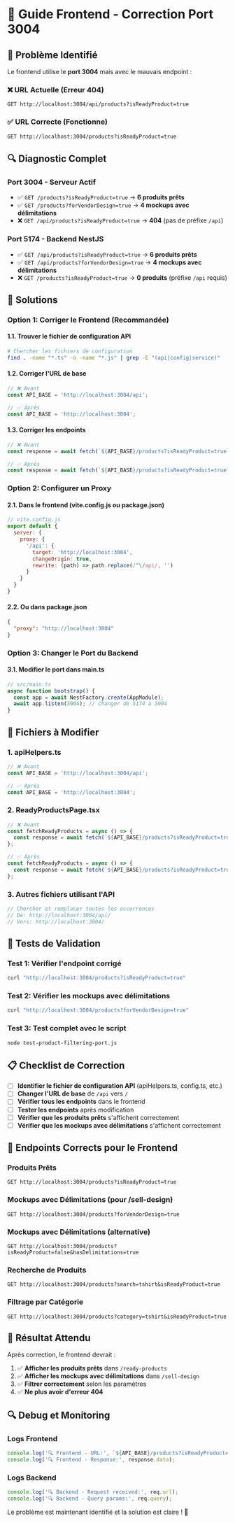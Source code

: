# 🔧 Guide Frontend - Correction Port 3004

## 🚨 **Problème Identifié**

Le frontend utilise le **port 3004** mais avec le mauvais endpoint :

### **❌ URL Actuelle (Erreur 404)**
```
GET http://localhost:3004/api/products?isReadyProduct=true
```

### **✅ URL Correcte (Fonctionne)**
```
GET http://localhost:3004/products?isReadyProduct=true
```

## 🔍 **Diagnostic Complet**

### **Port 3004 - Serveur Actif**
- ✅ `GET /products?isReadyProduct=true` → **6 produits prêts**
- ✅ `GET /products?forVendorDesign=true` → **4 mockups avec délimitations**
- ❌ `GET /api/products?isReadyProduct=true` → **404** (pas de préfixe `/api`)

### **Port 5174 - Backend NestJS**
- ✅ `GET /api/products?isReadyProduct=true` → **6 produits prêts**
- ✅ `GET /api/products?forVendorDesign=true` → **4 mockups avec délimitations**
- ❌ `GET /products?isReadyProduct=true` → **0 produits** (préfixe `/api` requis)

## 🎯 **Solutions**

### **Option 1: Corriger le Frontend (Recommandée)**

#### **1.1. Trouver le fichier de configuration API**
```bash
# Chercher les fichiers de configuration
find . -name "*.ts" -o -name "*.js" | grep -E "(api|config|service)"
```

#### **1.2. Corriger l'URL de base**
```typescript
// ❌ Avant
const API_BASE = 'http://localhost:3004/api';

// ✅ Après
const API_BASE = 'http://localhost:3004';
```

#### **1.3. Corriger les endpoints**
```typescript
// ❌ Avant
const response = await fetch(`${API_BASE}/products?isReadyProduct=true`);

// ✅ Après
const response = await fetch(`${API_BASE}/products?isReadyProduct=true`);
```

### **Option 2: Configurer un Proxy**

#### **2.1. Dans le frontend (vite.config.js ou package.json)**
```javascript
// vite.config.js
export default {
  server: {
    proxy: {
      '/api': {
        target: 'http://localhost:3004',
        changeOrigin: true,
        rewrite: (path) => path.replace(/^\/api/, '')
      }
    }
  }
}
```

#### **2.2. Ou dans package.json**
```json
{
  "proxy": "http://localhost:3004"
}
```

### **Option 3: Changer le Port du Backend**

#### **3.1. Modifier le port dans main.ts**
```typescript
// src/main.ts
async function bootstrap() {
  const app = await NestFactory.create(AppModule);
  await app.listen(3004); // Changer de 5174 à 3004
}
```

## 🔧 **Fichiers à Modifier**

### **1. apiHelpers.ts**
```typescript
// ❌ Avant
const API_BASE = 'http://localhost:3004/api';

// ✅ Après
const API_BASE = 'http://localhost:3004';
```

### **2. ReadyProductsPage.tsx**
```typescript
// ❌ Avant
const fetchReadyProducts = async () => {
  const response = await fetch(`${API_BASE}/products?isReadyProduct=true`);
};

// ✅ Après
const fetchReadyProducts = async () => {
  const response = await fetch(`${API_BASE}/products?isReadyProduct=true`);
};
```

### **3. Autres fichiers utilisant l'API**
```typescript
// Chercher et remplacer toutes les occurrences
// De: http://localhost:3004/api/
// Vers: http://localhost:3004/
```

## 🧪 **Tests de Validation**

### **Test 1: Vérifier l'endpoint corrigé**
```bash
curl "http://localhost:3004/products?isReadyProduct=true"
```

### **Test 2: Vérifier les mockups avec délimitations**
```bash
curl "http://localhost:3004/products?forVendorDesign=true"
```

### **Test 3: Test complet avec le script**
```bash
node test-product-filtering-port.js
```

## 📋 **Checklist de Correction**

- [ ] **Identifier le fichier de configuration API** (apiHelpers.ts, config.ts, etc.)
- [ ] **Changer l'URL de base** de `/api` vers `/`
- [ ] **Vérifier tous les endpoints** dans le frontend
- [ ] **Tester les endpoints** après modification
- [ ] **Vérifier que les produits prêts** s'affichent correctement
- [ ] **Vérifier que les mockups avec délimitations** s'affichent correctement

## 🎯 **Endpoints Corrects pour le Frontend**

### **Produits Prêts**
```
GET http://localhost:3004/products?isReadyProduct=true
```

### **Mockups avec Délimitations (pour /sell-design)**
```
GET http://localhost:3004/products?forVendorDesign=true
```

### **Mockups avec Délimitations (alternative)**
```
GET http://localhost:3004/products?isReadyProduct=false&hasDelimitations=true
```

### **Recherche de Produits**
```
GET http://localhost:3004/products?search=tshirt&isReadyProduct=true
```

### **Filtrage par Catégorie**
```
GET http://localhost:3004/products?category=tshirt&isReadyProduct=true
```

## 🚀 **Résultat Attendu**

Après correction, le frontend devrait :

1. ✅ **Afficher les produits prêts** dans `/ready-products`
2. ✅ **Afficher les mockups avec délimitations** dans `/sell-design`
3. ✅ **Filtrer correctement** selon les paramètres
4. ✅ **Ne plus avoir d'erreur 404**

## 🔍 **Debug et Monitoring**

### **Logs Frontend**
```javascript
console.log('🔍 Frontend - URL:', `${API_BASE}/products?isReadyProduct=true`);
console.log('🔍 Frontend - Response:', response.data);
```

### **Logs Backend**
```javascript
console.log('🔍 Backend - Request received:', req.url);
console.log('🔍 Backend - Query params:', req.query);
```

Le problème est maintenant identifié et la solution est claire ! 🎉 